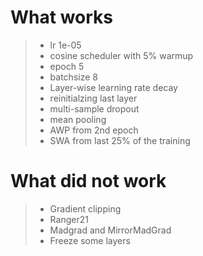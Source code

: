# What works
> - lr 1e-05
> - cosine scheduler with 5% warmup
> - epoch 5
> - batchsize 8
> - Layer-wise learning rate decay
> - reinitialzing last layer
> - multi-sample dropout
> - mean pooling
> - AWP from 2nd epoch
> - SWA from last 25% of the training
> 


# What did not work
> -  Gradient clipping
> -  Ranger21 
> -  Madgrad and MirrorMadGrad
> -  Freeze some layers
>  
